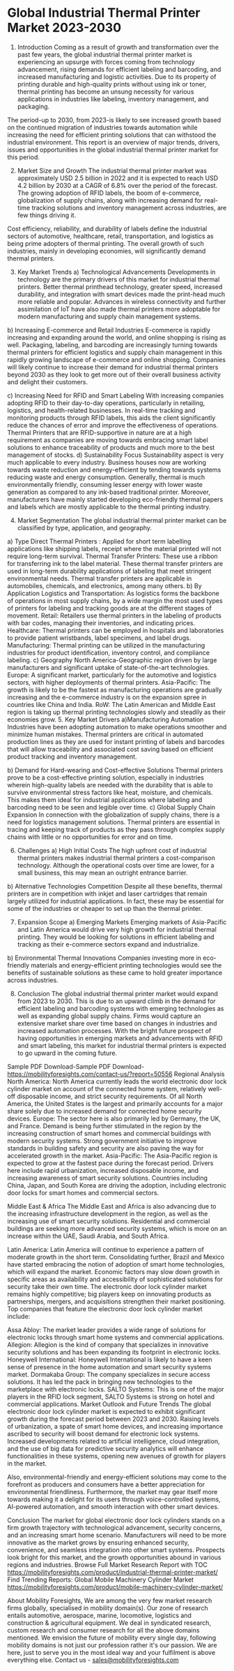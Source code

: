 # Global Industrial Thermal Printer Market 2023-2030
1. Introduction
Coming as a result of growth and transformation over the past few years, the global industrial thermal printer market is experiencing an upsurge with forces coming from technology advancement, rising demands for efficient labeling and barcoding, and increased manufacturing and logistic activities. Due to its property of printing durable and high-quality prints without using ink or toner, thermal printing has become an unsung necessity for various applications in industries like labeling, inventory management, and packaging.


The period-up to 2030, from 2023-is likely to see increased growth based on the continued migration of industries towards automation while increasing the need for efficient printing solutions that can withstood the industrial environment. This report is an overview of major trends, drivers, issues and opportunities in the global industrial thermal printer market for this period.


2. Market Size and Growth
The industrial thermal printer market was approximately USD 2.5 billion in 2022 and it is expected to reach USD 4.2 billion by 2030 at a CAGR of 6.8% over the period of the forecast. The growing adoption of RFID labels, the boom of e-commerce, globalization of supply chains, along with increasing demand for real-time tracking solutions and inventory management across industries, are few things driving it.


Cost efficiency, reliability, and durability of labels define the industrial sectors of automotive, healthcare, retail, transportation, and logistics as being prime adopters of thermal printing. The overall growth of such industries, mainly in developing economies, will significantly demand thermal printers.


3. Key Market Trends
a) Technological Advancements
Developments in technology are the primary drivers of this market for industrial thermal printers. Better thermal printhead technology, greater speed, increased durability, and integration with smart devices made the print-head much more reliable and popular. Advances in wireless connectivity and further assimilation of IoT have also made thermal printers more adoptable for modern manufacturing and supply chain management systems.


b) Increasing E-commerce and Retail Industries
E-commerce is rapidly increasing and expanding around the world, and online shopping is rising as well. Packaging, labeling, and barcoding are increasingly turning towards thermal printers for efficient logistics and supply chain management in this rapidly growing landscape of e-commerce and online shopping. Companies will likely continue to increase their demand for industrial thermal printers beyond 2030 as they look to get more out of their overall business activity and delight their customers.


c) Increasing Need for RFID and Smart Labeling
With increasing companies adopting RFID to their day-to-day operations, particularly in retailing, logistics, and health-related businesses. In real-time tracking and monitoring products through RFID labels, this aids the client significantly reduce the chances of error and improve the effectiveness of operations. Thermal Printers that are RFID-supportive in nature are at a high requirement as companies are moving towards embracing smart label solutions to enhance traceability of products and much more to the best management of stocks.
d) Sustainability Focus
Sustainability aspect is very much applicable to every industry. Business houses now are working towards waste reduction and energy-efficient by tending towards systems reducing waste and energy consumption. Generally, thermal is much environmentally friendly, consuming lesser energy with lower waste generation as compared to any ink-based traditional printer. Moreover, manufacturers have mainly started developing eco-friendly thermal papers and labels which are mostly applicable to the thermal printing industry.


4. Market Segmentation
The global industrial thermal printer market can be classified by type, application, and geography.


a) Type
Direct Thermal Printers : Applied for short term labelling applications like shipping labels, receipt where the material printed will not require long-term survival.
Thermal Transfer Printers: These use a ribbon for transferring ink to the label material. These thermal transfer printers are used in long-term durability applications of labeling that meet stringent environmental needs. Thermal transfer printers are applicable in automobiles, chemicals, and electronics, among many others.
b) By Application
Logistics and Transportation: As logistics forms the backbone of operations in most supply chains, by a wide margin the most used types of printers for labeling and tracking goods are at the different stages of movement.
Retail: Retailers use thermal printers in the labeling of products with bar codes, managing their inventories, and indicating prices.
Healthcare: Thermal printers can be employed in hospitals and laboratories to provide patient wristbands, label specimens, and label drugs.
Manufacturing: Thermal printing can be utilized in the manufacturing industries for product identification, inventory control, and compliance labeling.
c) Geography
North America-Geographic region driven by large manufacturers and significant uptake of state-of-the-art technologies.
Europe: A significant market, particularly for the automotive and logistics sectors, with higher deployments of thermal printers.
Asia-Pacific: The growth is likely to be the fastest as manufacturing operations are gradually increasing and the e-commerce industry is on the expansion spree in countries like China and India.
RoW: The Latin American and Middle East region is taking up thermal printing technologies slowly and steadily as their economies grow.
5. Key Market Drivers
a)Manufacturing Automation
Industries have been adopting automation to make operations smoother and minimize human mistakes. Thermal printers are critical in automated production lines as they are used for instant printing of labels and barcodes that will allow traceability and associated cost saving based on efficient product tracking and inventory management.


b) Demand for Hard-wearing and Cost-effective Solutions
Thermal printers prove to be a cost-effective printing solution, especially in industries wherein high-quality labels are needed with the durability that is able to survive environmental stress factors like heat, moisture, and chemicals. This makes them ideal for industrial applications where labeling and barcoding need to be seen and legible over time.
c) Global Supply Chain Expansion
In connection with the globalization of supply chains, there is a need for logistics management solutions. Thermal printers are essential in tracing and keeping track of products as they pass through complex supply chains with little or no opportunities for error and on time.


6. Challenges
a) High Initial Costs
The high upfront cost of industrial thermal printers makes industrial thermal printers a cost-comparison technology. Although the operational costs over time are lower, for a small business, this may mean an outright entrance barrier.


b) Alternative Technologies Competition
Despite all these benefits, thermal printers are in competition with inkjet and laser cartridges that remain largely utilized for industrial applications. In fact, these may be essential for some of the industries or cheaper to set up than the thermal printer.


7. Expansion Scope
a) Emerging Markets
Emerging markets of Asia-Pacific and Latin America would drive very high growth for industrial thermal printing. They would be looking for solutions in efficient labeling and tracking as their e-commerce sectors expand and industrialize.


b) Environmental Thermal Innovations
Companies investing more in eco-friendly materials and energy-efficient printing technologies would see the benefits of sustainable solutions as these came to hold greater importance across industries.


8. Conclusion
The global industrial thermal printer market would expand from 2023 to 2030. This is due to an upward climb in the demand for efficient labeling and barcoding systems with emerging technologies as well as expanding global supply chains. Firms would capture an extensive market share over time based on changes in industries and increased automation processes. With the bright future prospect of having opportunities in emerging markets and advancements with RFID and smart labeling, this market for industrial thermal printers is expected to go upward in the coming future.


Sample PDF Download-Sample PDF Download- https://mobilityforesights.com/contact-us/?report=50556
Regional Analysis
North America: North America currently leads the world electronic door lock cylinder market on account of the connected home system, relatively well-off disposable income, and strict security requirements. Of all North America, the United States is the largest and primarily accounts for a major share solely due to increased demand for connected home security devices.
Europe: The sector here is also primarily led by Germany, the UK, and France. Demand is being further stimulated in the region by the increasing construction of smart homes and commercial buildings with modern security systems. Strong government initiative to improve standards in building safety and security are also paving the way for accelerated growth in the market.
Asia-Pacific: The Asia-Pacific region is expected to grow at the fastest pace during the forecast period. Drivers here include rapid urbanization, increased disposable income, and increasing awareness of smart security solutions. Countries including China, Japan, and South Korea are driving the adoption, including electronic door locks for smart homes and commercial sectors.


Middle East & Africa The Middle East and Africa is also advancing due to the increasing infrastructure development in the region, as well as the increasing use of smart security solutions. Residential and commercial buildings are seeking more advanced security systems, which is more on an increase within the UAE, Saudi Arabia, and South Africa.


Latin America: Latin America will continue to experience a pattern of moderate growth in the short term. Consolidating further, Brazil and Mexico have started embracing the notion of adoption of smart home technologies, which will expand the market. Economic factors may slow down growth in specific areas as availability and accessibility of sophisticated solutions for security take their own time.
The electronic door lock cylinder market remains highly competitive; big players keep on innovating products as partnerships, mergers, and acquisitions strengthen their market positioning. Top companies that feature the electronic door lock cylinder market include:


Assa Abloy: The market leader provides a wide range of solutions for electronic locks through smart home systems and commercial applications.
Allegion: Allegion is the kind of company that specializes in innovative security solutions and has been expanding its footprint in electronic locks.
Honeywell International: Honeywell International is likely to have a keen sense of presence in the home automation and smart security systems market.
Dormakaba Group: The company specializes in secure access solutions. It has led the pack in bringing new technologies to the marketplace with electronic locks.
SALTO Systems: This is one of the major players in the RFID lock segment, SALTO Systems is strong on hotel and commercial applications.
Market Outlook and Future Trends
The global electronic door lock cylinder market is expected to exhibit significant growth during the forecast period between 2023 and 2030. Raising levels of urbanization, a spate of smart home devices, and increasing importance ascribed to security will boost demand for electronic lock systems. Increased developments related to artificial intelligence, cloud integration, and the use of big data for predictive security analytics will enhance functionalities in these systems, opening new avenues of growth for players in the market.


Also, environmental-friendly and energy-efficient solutions may come to the forefront as producers and consumers have a better appreciation for environmental friendliness. Furthermore, the market may gear itself more towards making it a delight for its users through voice-controlled systems, AI-powered automation, and smooth interaction with other smart devices.


Conclusion
The market for global electronic door lock cylinders stands on a firm growth trajectory with technological advancement, security concerns, and an increasing smart home scenario. Manufacturers will need to be more innovative as the market grows by ensuring enhanced security, convenience, and seamless integration into other smart systems. Prospects look bright for this market, and the growth opportunities abound in various regions and industries.
Browse Full Market Research Report with TOC https://mobilityforesights.com/product/industrial-thermal-printer-market/
Find Trending Reports: 
Global Mobile Machinery Cylinder Market https://mobilityforesights.com/product/mobile-machinery-cylinder-market/


About Mobility Foresights,
We are among the very few market research firms globally, specialised in mobility domain(s). Our zone of research entails automotive, aerospace, marine, locomotive, logistics and construction & agricultural equipment. We deal in syndicated research, custom research and consumer research for all the above domains mentioned.
We envision the future of mobility every single day, following mobility domains is not just our profession rather it's our passion. We are here, just to serve you in the most ideal way and your fulfilment is above everything else. Contact us -  sales@mobilityforesights.com 




